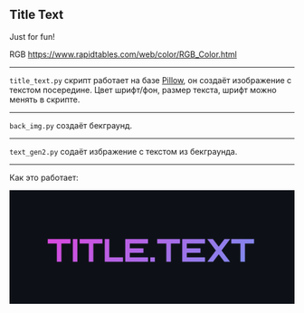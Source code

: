 ## Title Text

Just for fun!

RGB https://www.rapidtables.com/web/color/RGB_Color.html

---

`title_text.py` скрипт работает на базе [Pillow](https://pypi.org/project/Pillow/), он создаёт изображение с текстом посередине. Цвет шрифт/фон, размер текста, шрифт можно менять в скрипте.

---

`back_img.py` создаёт бекграунд. 

---

`text_gen2.py` содаёт избражение с текстом из бекграунда.

---

Как это работает:

![](title_text.png)